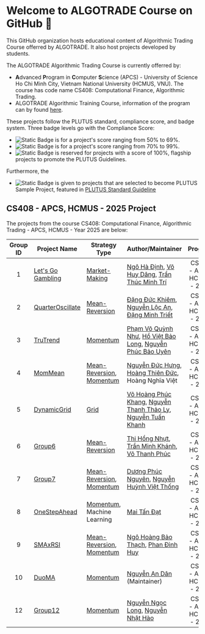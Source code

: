 # Welcome to ALGOTRADE Course on GitHub 👋

This GitHub organization hosts educational content of Algorithmic Trading Course offerred by ALGOTRADE. It also host projects developed by students.

The ALGOTRADE Algorithmic Trading Course is currently offerred by:
- **A**dvanced **P**rogram in **C**omputer **S**cience (APCS) - University of Science Ho Chi Minh City, Vietnam National University (HCMUS, VNU). The course has code name CS408: Computational Finance, Algorithmic Trading.
- ALGOTRADE Algorithmic Training Course, information of the program can by found [here](https://www.algotrade.vn/course).

These projects follow the PLUTUS standard, compliance score, and badge system. Three badge levels go with the Compliance Score:
- ![Static Badge](https://img.shields.io/badge/PLUTUS-<score>-%23BA8E23) is for a project's score ranging from 50% to 69%. 
- ![Static Badge](https://img.shields.io/badge/PLUTUS-<score>-darkgreen) is for a project's score ranging from 70% to 99%.
- ![Static Badge](https://img.shields.io/badge/PLUTUS-100%25-purple) is reserved for projects with a score of 100%, flagship projects to promote the PLUTUS Guidelines.

Furthermore, the
- ![Static Badge](https://img.shields.io/badge/PLUTUS-Sample-darkblue) is given to projects that are selected to become PLUTUS Sample Project, featured in [PLUTUS Standard Guideline](https://github.com/algotrade-course/plutus-guideline/)

## CS408 - APCS, HCMUS - 2025 Project
The projects from the course CS408: Computational Finance, Algorithmic Trading - APCS, HCMUS - Year 2025 are below:

| **Group ID** | **Project Name** | **Strategy Type** | **Author/Maintainer** | **Program** | **PLUTUS Badge** |
|:------------:|------------------|-------------------|-----------------------|:-----------:|:----------------:|
| 1 | [Let's Go Gambling](https://github.com/algotrade-course/Lets-Go-Gambling) | [Market-Making](https://hub.algotrade.vn/knowledge-hub/market-making-strategy/) | [Ngô Hà Định](https://github.com/BruhGold), [Võ Huy Dâng](https://github.com/heeyoung-choi), [Trần Thúc Minh Trí](https://github.com/Random0617) | CS408 - APCS, HCMUS - 2025 | ![Static Badge](https://img.shields.io/badge/PLUTUS-55%25-%23BA8E23) |
| 2 | [QuarterOscillate](https://github.com/algotrade-course/QuarterOscillate) | [Mean-Reversion](https://hub.algotrade.vn/knowledge-hub/mean-reversion-strategy/) | [Đặng Đức Khiêm](https://github.com/duckhiemdang), [Nguyễn Lộc An](https://github.com/LucidNg), [Đặng Minh Triết](https://github.com/triet0612) | CS408 - APCS, HCMUS - 2025 | ![Static Badge](https://img.shields.io/badge/PLUTUS-70%25-darkgreen)![Static Badge](https://img.shields.io/badge/PLUTUS-Sample-darkblue) |
| 3 | [TruTrend](https://github.com/algotrade-course/TruTrend) | [Momentum](https://hub.algotrade.vn/knowledge-hub/momentum-strategy/) | [Phạm Võ Quỳnh Như](https://github.com/pvqn), [Hồ Việt Bảo Long](https://github.com/lob23), [Nguyễn Phúc Bảo Uyên](https://github.com/Hollyuyen) | CS408 - APCS, HCMUS - 2025 | ![Static Badge](https://img.shields.io/badge/PLUTUS-75%25-darkgreen)![Static Badge](https://img.shields.io/badge/PLUTUS-Sample-darkblue) |
| 4 |  [MomMean](https://github.com/algotrade-course/MomMean) | [Mean-Reversion](https://hub.algotrade.vn/knowledge-hub/mean-reversion-strategy/), [Momentum](https://hub.algotrade.vn/knowledge-hub/momentum-strategy/) | [Nguyễn Đức Hưng](https://github.com/DucHungGithub), [Hoàng Thiên Đức](https://github.com/Locopaly), Hoàng Nghĩa Việt |   CS408 - APCS, HCMUS - 2025 | ![Static Badge](https://img.shields.io/badge/PLUTUS-75%25-darkgreen)![Static Badge](https://img.shields.io/badge/PLUTUS-Sample-darkblue) |
| 5 | [DynamicGrid](https://github.com/algotrade-course/DynamicGrid) | [Grid](https://hub.algotrade.vn/knowledge-hub/grid-strategy/) | [Võ Hoàng Phúc Khang](https://github.com/vokhang1412), [Nguyễn Thanh Thảo Ly](https://github.com/sxweetlollipop2912), [Nguyễn Tuấn Khanh](https://github.com/ng-tuan-khanh) | CS408 - APCS, HCMUS - 2025 | ![Static Badge](https://img.shields.io/badge/PLUTUS-80%25-darkgreen)![Static Badge](https://img.shields.io/badge/PLUTUS-Sample-darkblue) |
| 6 | [Group6](https://github.com/algotrade-course/Group6) | [Mean-Reversion](https://hub.algotrade.vn/knowledge-hub/mean-reversion-strategy/)| [Thi Hồng Nhựt](https://github.com/hongnhut2404), [Trần Minh Khánh](https://github.com/khanhlove01), [Võ Thanh Phúc](https://github.com/ThanhPhuc18) | CS408 - APCS, HCMUS - 2025 | ![Static Badge](https://img.shields.io/badge/PLUTUS-70%25-darkgreen) |
| 7 | [Group7](https://github.com/algotrade-course/Group7) | [Mean-Reversion](https://hub.algotrade.vn/knowledge-hub/mean-reversion-strategy/), [Momentum](https://hub.algotrade.vn/knowledge-hub/momentum-strategy/) | [Dương Phúc Nguyên](https://github.com/pnguyenhere), [Nguyễn Huỳnh Việt Thống](https://github.com/hikki0901) | CS408 - APCS, HCMUS - 2025 | ![Static Badge](https://img.shields.io/badge/PLUTUS-75%25-darkgreen) |
| 8 | [OneStepAhead](https://github.com/algotrade-course/OneStepAhead) | [Momentum](https://hub.algotrade.vn/knowledge-hub/momentum-strategy/), Machine Learning | [Mai Tấn Đạt](https://github.com/mtdat50) | CS408 - APCS, HCMUS - 2025 | ![Static Badge](https://img.shields.io/badge/PLUTUS-50%25-%23BA8E23) |
| 9 | [SMAxRSI](https://github.com/algotrade-course/SMAxRSI) | [Mean-Reversion](https://hub.algotrade.vn/knowledge-hub/mean-reversion-strategy/), [Momentum](https://hub.algotrade.vn/knowledge-hub/momentum-strategy/) | [Ngô Hoàng Bảo Thạch](https://github.com/thachnhb), [Phan Đình Huy](https://github.com/EricPhanHuy) | CS408 - APCS, HCMUS - 2025 | ![Static Badge](https://img.shields.io/badge/PLUTUS-75%25-darkgreen) |
| 10 | [DuoMA](https://github.com/algotrade-course/DuoMA) | [Momentum](https://hub.algotrade.vn/knowledge-hub/momentum-strategy/) | [Nguyễn An Dân](https://github.com/dan-algo) (Maintainer) | CS408 - APCS, HCMUS - 2025 | ![Static Badge](https://img.shields.io/badge/PLUTUS-75%25-darkgreen)![Static Badge](https://img.shields.io/badge/PLUTUS-Sample-darkblue) |
| 12 | [Group12](https://github.com/algotrade-course/Group12) | [Momentum](https://hub.algotrade.vn/knowledge-hub/momentum-strategy/) |[Nguyễn Ngọc Long](https://github.com/Francesco4203), [Nguyễn Nhật Hào](https://github.com/ngnhha1113) | CS408 - APCS, HCMUS - 2025 | ![Static Badge](https://img.shields.io/badge/PLUTUS-75%25-darkgreen) |
<!--
**Here are some ideas to get you started:**

🙋‍♀️ A short introduction - what is your organization all about?
🌈 Contribution guidelines - how can the community get involved?
👩‍💻 Useful resources - where can the community find your docs? Is there anything else the community should know?
🍿 Fun facts - what does your team eat for breakfast?
🧙 Remember, you can do mighty things with the power of [Markdown](https://docs.github.com/github/writing-on-github/getting-started-with-writing-and-formatting-on-github/basic-writing-and-formatting-syntax)
-->
